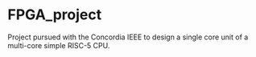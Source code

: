 # FPGA_project
Project pursued with the Concordia IEEE to design a single core unit of a multi-core simple RISC-5 CPU.

